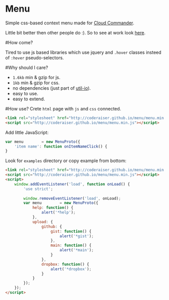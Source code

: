 Menu
====

Simple css-based context menu made for [Cloud Commander](http://cloudcmd.io).

Little bit better then other people do :).
So to see at work look [here](http://jsfiddle.net/coderaiser/mAUUz/).

#How come?

Tired to use js based libraries which use jquery and `.hover` classes insteed of `:hover` pseudo-selectors.

#Why should I care?

- `1.6kb` min & gzip for js.
- `1kb` min & gzip  for css.
- no dependencies (just part of [util-io](http://coderaiser.github.io/util-io)).
- easy to use.
- easy to extend.

#How use?
Crete `html` page with `js` and `css` connected.

```html
<link rel="stylesheet" href="http://coderaiser.github.io/menu/menu.min.css">
<script src="http://coderaiser.github.io/menu/menu.min.js"></script>
```

Add little JavaScript:
```js
var menu        = new MenuProto({
    'item name': function onItemNameClick() {
}
```

Look for `examples` directory or copy example from bottom:

```html
<link rel="stylesheet" href="http://coderaiser.github.io/menu/menu.min.css">
<script src="http://coderaiser.github.io/menu/menu.min.js"></script>
<script>
    window.addEventListener('load', function onLoad() {
        'use strict';
        
        window.removeEventListener('load', onLoad);
        var menu        = new MenuProto({
            help: function() {
                alert('*help');
            },
            upload: {
                github: {
                    gist: function() {
                        alert('*gist');
                    },
                    main: function() {
                        alert('*main');
                    }
                },
                dropbox: function() {
                    alert('*dropbox');
                }
            }
        });
    });
</script>
```
